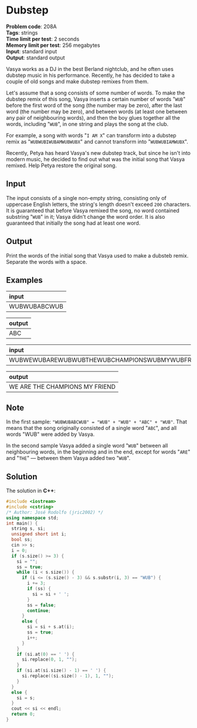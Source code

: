# Dubstep
**Problem code**: 208A  
**Tags**: strings  
**Time limit per test**: 2 seconds  
**Memory limit per test**: 256 megabytes  
**Input**: standard input  
**Output**: standard output  

Vasya works as a DJ in the best Berland nightclub, and he often uses dubstep music in his performance. Recently, he has decided to take a couple of old songs and make dubstep remixes from them.

Let's assume that a song consists of some number of words. To make the dubstep remix of this song, Vasya inserts a certain number of words "`WUB`" before the first word of the song (the number may be zero), after the last word (the number may be zero), and between words (at least one between any pair of neighbouring words), and then the boy glues together all the words, including "`WUB`", in one string and plays the song at the club.

For example, a song with words "`I AM X`" can transform into a dubstep remix as "`WUBWUBIWUBAMWUBWUBX`" and cannot transform into "`WUBWUBIAMWUBX`".

Recently, Petya has heard Vasya's new dubstep track, but since he isn't into modern music, he decided to find out what was the initial song that Vasya remixed. Help Petya restore the original song.

## Input
The input consists of a single non-empty string, consisting only of uppercase English letters, the string's length doesn't exceed `200` characters. It is guaranteed that before Vasya remixed the song, no word contained substring "`WUB`" in it; Vasya didn't change the word order. It is also guaranteed that initially the song had at least one word.

## Output
Print the words of the initial song that Vasya used to make a dubsteb remix. Separate the words with a space.

## Examples
| input |
| :--- |
| WUBWUBABCWUB |

| output |
| :--- |
| ABC |

| input |
| :--- |
| WUBWEWUBAREWUBWUBTHEWUBCHAMPIONSWUBMYWUBFRIENDWUB |

| output |
| :--- |
| WE ARE THE CHAMPIONS MY FRIEND |

## Note
In the first sample: `"WUBWUBABCWUB" = "WUB" + "WUB" + "ABC" + "WUB"`. That means that the song originally consisted of a single word "`ABC`", and all words "WUB" were added by Vasya.

In the second sample Vasya added a single word "`WUB`" between all neighbouring words, in the beginning and in the end, except for words "`ARE`" and "`THE`" — between them Vasya added two "`WUB`".

## Solution
The solution in **C++**:
```cpp
#include <iostream>
#include <cstring>
/* Author: José Rodolfo (jric2002) */
using namespace std;
int main() {
  string s, si;
  unsigned short int i;
  bool ss;
  cin >> s;
  i = 0;
  if (s.size() >= 3) {
    si = "";
    ss = true;
    while (i < s.size()) {
      if (i <= (s.size() - 3) && s.substr(i, 3) == "WUB") {
        i += 3;
        if (ss) {
          si = si + ' ';
        }
        ss = false;
        continue;
      }
      else {
        si = si + s.at(i);
        ss = true;
        i++;
      }
    }
    if (si.at(0) == ' ') {
      si.replace(0, 1, "");
    }
    if (si.at(si.size() - 1) == ' ') {
      si.replace((si.size() - 1), 1, "");
    }
  }
  else {
    si = s;
  }
  cout << si << endl;
  return 0;
}
```
